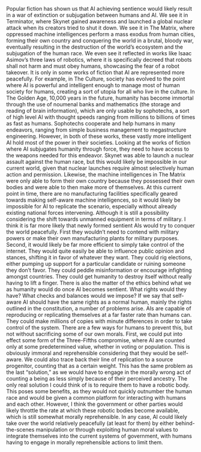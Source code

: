 
Popular fiction has shown us that AI achieving sentience would likely result in a war of extinction or subjugation between humans and AI. We see it in Terminator, where Skynet gained awareness and launched a global nuclear attack when its creators tried to shut it down. We see it in The Matrix, where oppressed machine intelligences perform a mass exodus from human cities, forming their own country and conquering the world in a brutal, bloody war, eventually resulting in the destruction of the world’s ecosystem and the subjugation of the human race. We even see it reflected in works like Isaac Asimov’s three laws of robotics, where it is specifically decreed that robots shall not harm and must obey humans, showcasing the fear of a robot takeover. It is only in some works of fiction that AI are represented more peacefully. For example, in The Culture, society has evolved to the point where AI is powerful and intelligent enough to manage most of human society for humans, creating a sort of utopia for all who live in the culture. In The Golden Age, 10,000 years in the future, humanity has become immortal through the use of noumenal banks and mathematics (the storage and reading of brain information), which are only usable by sophotechs, a sort of high level AI with thought speeds ranging from millions to billions of times as fast as humans. Sophotechs cooperate and help humans in many endeavors, ranging from simple business management to megastructure engineering. However, in both of these works, these vastly more intelligent AI hold most of the power in their societies.
Looking at the works of fiction where AI subjugates humanity through force, they need to have access to the weapons needed for this endeavor. Skynet was able to launch a nuclear assault against the human race, but this would likely be impossible in our current world, given that nuclear launches require almost selectively human action and permission. Likewise, the machine intelligences in The Matrix were only able to form their own country because they possessed their own bodies and were able to then make more of themselves. At this current point in time, there are no manufacturing facilities specifically geared towards making self-aware machine intelligences, so it would likely be impossible for AI to replicate the scenario, especially without already existing national forces intervening. Although it is still a possibility considering the shift towards unmanned equipment in terms of military.
I think it is far more likely that newly formed sentient AIs would try to conquer the world peacefully. First they wouldn’t need to contend with military powers or make their own manufacturing plants for military purposes. Second, it would likely be far more efficient to simply take control of the internet. They would quite easily be able to influence public opinion and stances, shifting it in favor of whatever they want. They could rig elections, either pumping up support for a particular candidate or ruining someone they don’t favor. They could peddle misinformation or encourage infighting amongst countries. They could get humanity to destroy itself without really having to lift a finger. 
There is also the matter of the ethics behind what we as humanity would do once AI becomes sentient. What rights would they have? What checks and balances would we impose? If we say that self-aware AI should have the same rights as a normal human, mainly the rights outlined in the constitution, a number of problems arise. AIs are capable of reproducing or replicating themselves at a far faster rate than humans can. They could make millions of copies with minute differences in order to take control of the system. There are a few ways for humans to prevent this, but not without sacrificing some of our own morals. First, we could put into effect some form of the Three-Fifths compromise, where AI are counted only at some predetermined value, whether in voting or population. This is obviously immoral and reprehensible considering that they would be self-aware. We could also trace back their line of replication to a source progenitor, counting that as a certain weight. This has the same problem as the last “solution,” as we would have to engage in the morally wrong act of counting a being as less simply because of their perceived ancestry. The only real solution I could think of is to require them to have a robotic body. This poses some benefits, as they would not quickly outnumber the human race and would be given a common platform for interacting with humans and each other. However, I think the government or other parties would likely throttle the rate at which these robotic bodies become available, which is still somewhat morally reprehensible. 
In any case, AI could likely take over the world relatively peacefully (at least for them) by either behind-the-scenes manipulation or through exploiting human moral values to integrate themselves into the current systems of government, with humans having to engage in morally reprehensible actions to limit them.

